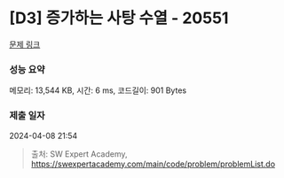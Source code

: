 # [D3] 증가하는 사탕 수열 - 20551 

[문제 링크](https://swexpertacademy.com/main/code/problem/problemDetail.do?contestProbId=AY4XhKTKU0IDFARM) 

### 성능 요약

메모리: 13,544 KB, 시간: 6 ms, 코드길이: 901 Bytes

### 제출 일자

2024-04-08 21:54



> 출처: SW Expert Academy, https://swexpertacademy.com/main/code/problem/problemList.do
